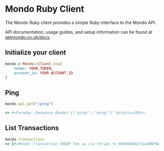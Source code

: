 # Mondo Ruby Client

The Mondo Ruby client provides a simple Ruby interface to the Mondo API.

API documentation, usage guides, and setup information can be found at [getmondo.co.uk/docs](https://getmondo.co.uk/docs/).

## Initialize your client

```ruby
mondo = Mondo::Client.new(
	token: YOUR_TOKEN,
	account_id: YOUR_ACCOUNT_ID
)
```

## Ping

```ruby
mondo.api_get("/ping")

=> #<Faraday::Response @body="{\"ping\":\"pong\"}" @status=200>> 
```

## List Transactions

```ruby
mondo.transactions
=> [#<Mondo::Transaction 50GBP Top up via Stripe tx_0000900AEVTaaWMkPW8D6v>] 
```